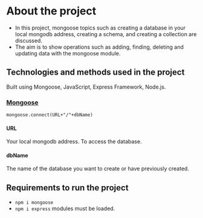 # About the project

* In this project, mongoose topics such as creating a database in your local mongodb address, creating a schema, and creating a collection are discussed.
* The aim is to show operations such as adding, finding, deleting and updating data with the mongoose module.

## Technologies and methods used in the project

Built using Mongoose, JavaScript, Express Framework, Node.js.

### [Mongoose](https://mongoosejs.com/)

`mongoose.connect(URL+"/"+dbName)`

#### URL
  
Your local mongodb address. To access the database.

#### dbName

The name of the database you want to create or have previously created.

## Requirements to run the project

* `npm i mongoose`
* `npm i express`
  modules must be loaded.


